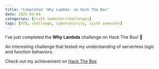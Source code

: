 ```yaml
---
title: "Completed 'Why Lambda' on Hack The Box"
date: 2025-04-04
categories: [sixth semester/challenges]
tags: [HTB, challenge, cybersecurity, sixth semester]
---
```


I’ve just completed the **Why Lambda** challenge on Hack The Box! 🧠

An interesting challenge that tested my understanding of serverless logic and function behaviors.

Check out my achievement on [Hack The Box](https://www.hackthebox.com/achievement/challenge/1242702/547)
